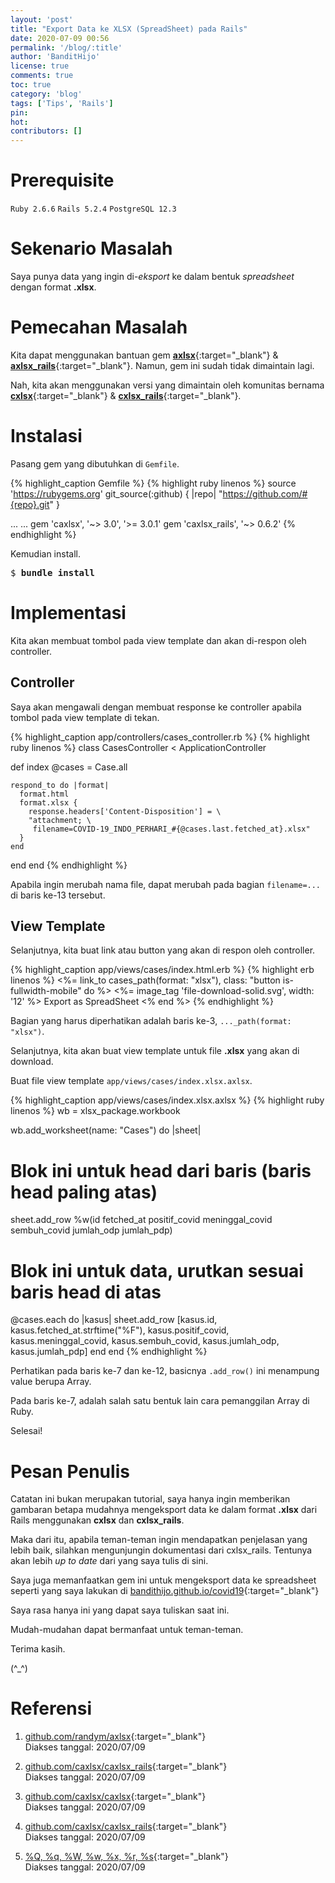 ```yaml
---
layout: 'post'
title: "Export Data ke XLSX (SpreadSheet) pada Rails"
date: 2020-07-09 00:56
permalink: '/blog/:title'
author: 'BanditHijo'
license: true
comments: true
toc: true
category: 'blog'
tags: ['Tips', 'Rails']
pin:
hot:
contributors: []
---
```


# Prerequisite

`Ruby 2.6.6` `Rails 5.2.4` `PostgreSQL 12.3`

# Sekenario Masalah

Saya punya data yang ingin di-*eksport* ke dalam bentuk *spreadsheet* dengan format **.xlsx**.

# Pemecahan Masalah

Kita dapat menggunakan bantuan gem [**axlsx**](https://github.com/randym/axlsx){:target="_blank"} & [**axlsx_rails**](https://github.com/caxlsx/caxlsx_rails){:target="_blank"}. Namun, gem ini sudah tidak dimaintain lagi.

Nah, kita akan menggunakan versi yang dimaintain oleh komunitas bernama [**cxlsx**](https://github.com/caxlsx/caxlsx){:target="_blank"} & [**cxlsx_rails**](https://github.com/caxlsx/caxlsx_rails){:target="_blank"}.

# Instalasi

Pasang gem yang dibutuhkan di `Gemfile`.

{% highlight_caption Gemfile %}
{% highlight ruby linenos %}
source 'https://rubygems.org'
git_source(:github) { |repo| "https://github.com/#{repo}.git" }

...
...
gem 'caxlsx',                             '~> 3.0', '>= 3.0.1'
gem 'caxlsx_rails',                       '~> 0.6.2'
{% endhighlight %}

Kemudian install.

<pre>
$ <b>bundle install</b>
</pre>

# Implementasi

Kita akan membuat tombol pada view template dan akan di-respon oleh controller.

## Controller

Saya akan mengawali dengan membuat response ke controller apabila tombol pada view template di tekan.

{% highlight_caption app/controllers/cases_controller.rb %}
{% highlight ruby linenos %}
class CasesController < ApplicationController

  def index
    @cases = Case.all

    respond_to do |format|
      format.html
      format.xlsx {
        response.headers['Content-Disposition'] = \
        "attachment; \
         filename=COVID-19_INDO_PERHARI_#{@cases.last.fetched_at}.xlsx"
      }
    end
  end
end
{% endhighlight %}

Apabila ingin merubah nama file, dapat merubah pada bagian `filename=...` di baris ke-13 tersebut.

## View Template

Selanjutnya, kita buat link atau button yang akan di respon oleh controller.

{% highlight_caption app/views/cases/index.html.erb %}
{% highlight erb linenos %}
<%= link_to cases_path(format: "xlsx"), class: "button is-fullwidth-mobile" do %>
  <span class="icon">
    <%= image_tag 'file-download-solid.svg', width: '12' %>
  </span>
  <span class="has-text-weight-normal">Export as SpreadSheet</span>
<% end %>
{% endhighlight %}

Bagian yang harus diperhatikan adalah baris ke-3, `..._path(format: "xlsx")`.

Selanjutnya, kita akan buat view template untuk file **.xlsx** yang akan di download.

Buat file view template `app/views/cases/index.xlsx.axlsx`.

{% highlight_caption app/views/cases/index.xlsx.axlsx %}
{% highlight ruby linenos %}
wb = xlsx_package.workbook

wb.add_worksheet(name: "Cases") do |sheet|
  # Blok ini untuk head dari baris (baris head paling atas)
  sheet.add_row %w(id fetched_at positif_covid meninggal_covid
                   sembuh_covid jumlah_odp jumlah_pdp)

  # Blok ini untuk data, urutkan sesuai baris head di atas
  @cases.each do |kasus|
    sheet.add_row [kasus.id, kasus.fetched_at.strftime("%F"),
                   kasus.positif_covid, kasus.meninggal_covid,
                   kasus.sembuh_covid, kasus.jumlah_odp,
                   kasus.jumlah_pdp]
  end
end
{% endhighlight %}

Perhatikan pada baris ke-7 dan ke-12, basicnya `.add_row()` ini menampung value berupa Array.

Pada baris ke-7, adalah salah satu bentuk lain cara pemanggilan Array di Ruby.

Selesai!

# Pesan Penulis

Catatan ini bukan merupakan tutorial, saya hanya ingin memberikan gambaran betapa mudahnya mengeksport data ke dalam format **.xlsx** dari Rails menggunakan **cxlsx** dan **cxlsx_rails**.

Maka dari itu, apabila teman-teman ingin mendapatkan penjelasan yang lebih baik, silahkan mengunjungin dokumentasi dari cxlsx_rails. Tentunya akan lebih *up to date* dari yang saya tulis di sini.

Saya juga memanfaatkan gem ini untuk mengeksport data ke spreadsheet seperti yang saya lakukan di [bandithijo.github.io/covid19](https://bandithijo.github.io/covid19){:target="_blank"}

Saya rasa hanya ini yang dapat saya tuliskan saat ini.

Mudah-mudahan dapat bermanfaat untuk teman-teman.

Terima kasih.

(^_^)








# Referensi

1. [github.com/randym/axlsx](https://github.com/randym/axlsx){:target="_blank"}
<br>Diakses tanggal: 2020/07/09

2. [github.com/caxlsx/caxlsx_rails](https://github.com/caxlsx/caxlsx_rails){:target="_blank"}
<br>Diakses tanggal: 2020/07/09

3. [github.com/caxlsx/caxlsx](https://github.com/caxlsx/caxlsx){:target="_blank"}
<br>Diakses tanggal: 2020/07/09

4. [github.com/caxlsx/caxlsx_rails](https://github.com/caxlsx/caxlsx_rails){:target="_blank"}
<br>Diakses tanggal: 2020/07/09

5. [%Q, %q, %W, %w, %x, %r, %s](https://simpleror.wordpress.com/2009/03/15/q-q-w-w-x-r-s/){:target="_blank"}
<br>Diakses tanggal: 2020/07/09
